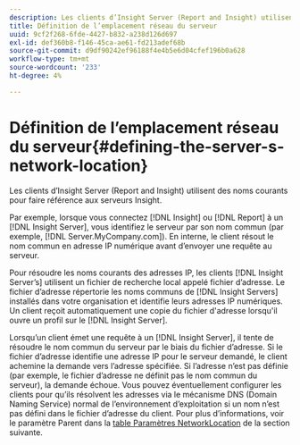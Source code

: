 ```yaml
---
description: Les clients d’Insight Server (Report and Insight) utilisent des noms courants pour faire référence aux serveurs Insight.
title: Définition de l’emplacement réseau du serveur
uuid: 9cf2f268-6fde-4427-b832-a238d126d697
exl-id: def360b8-f146-45ca-ae61-fd213adef68b
source-git-commit: d9df90242ef96188f4e4b5e6d04cfef196b0a628
workflow-type: tm+mt
source-wordcount: '233'
ht-degree: 4%

---
```


# Définition de l’emplacement réseau du serveur{#defining-the-server-s-network-location}

Les clients d’Insight Server (Report and Insight) utilisent des noms courants pour faire référence aux serveurs Insight.

Par exemple, lorsque vous connectez [!DNL Insight] ou [!DNL Report] à un [!DNL Insight Server], vous identifiez le serveur par son nom commun (par exemple, [!DNL Server.MyCompany.com]). En interne, le client résout le nom commun en adresse IP numérique avant d’envoyer une requête au serveur.

Pour résoudre les noms courants des adresses IP, les clients [!DNL Insight Server’s] utilisent un fichier de recherche local appelé fichier d’adresse. Le fichier d’adresse répertorie les noms communs de [!DNL Insight Servers] installés dans votre organisation et identifie leurs adresses IP numériques. Un client reçoit automatiquement une copie du fichier d&#39;adresse lorsqu&#39;il ouvre un profil sur le [!DNL Insight Server].

Lorsqu’un client émet une requête à un [!DNL Insight Server], il tente de résoudre le nom commun du serveur par le biais du fichier d’adresse. Si le fichier d’adresse identifie une adresse IP pour le serveur demandé, le client achemine la demande vers l’adresse spécifiée. Si l’adresse n’est pas définie (par exemple, le fichier d’adresse ne définit pas le nom commun du serveur), la demande échoue. Vous pouvez éventuellement configurer les clients pour qu’ils résolvent les adresses via le mécanisme DNS (Domain Naming Service) normal de l’environnement d’exploitation si un nom n’est pas défini dans le fichier d’adresse du client. Pour plus d’informations, voir le paramètre Parent dans la [table Paramètres NetworkLocation](../../../../../home/c-inst-svr/c-install-ins-svr/t-install-proc-inst-svr-dpu/c-svrs-ntwk-loc/c-ntwk-loc.md#concept-18587827cbd24805801caa86bc816e05) de la section suivante.
